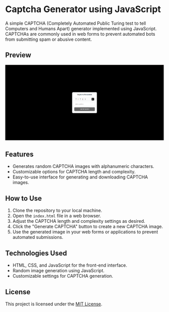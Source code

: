 # Captcha Generator using JavaScript

A simple CAPTCHA (Completely Automated Public Turing test to tell Computers and Humans Apart) generator implemented using JavaScript. CAPTCHAs are commonly used in web forms to prevent automated bots from submitting spam or abusive content.

## Preview

![Captcha Preview](image.png)

## Features

- Generates random CAPTCHA images with alphanumeric characters.
- Customizable options for CAPTCHA length and complexity.
- Easy-to-use interface for generating and downloading CAPTCHA images.

## How to Use

1. Clone the repository to your local machine.
2. Open the `index.html` file in a web browser.
3. Adjust the CAPTCHA length and complexity settings as desired.
4. Click the "Generate CAPTCHA" button to create a new CAPTCHA image.
5. Use the generated image in your web forms or applications to prevent automated submissions.

## Technologies Used

- HTML, CSS, and JavaScript for the front-end interface.
- Random image generation using JavaScript.
- Customizable settings for CAPTCHA generation.

## License

This project is licensed under the [MIT License](LICENSE).
